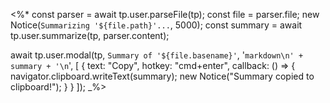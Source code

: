 <%*
const parser = await tp.user.parseFile(tp);
const file = parser.file;
new Notice(`Summarizing '${file.path}'...`, 5000);
const summary = await tp.user.summarize(tp, parser.content);

await tp.user.modal(tp, `Summary of '${file.basename}'`, '```markdown\n' + summary + '\n```', [
  {
    text: "Copy",
    hotkey: "cmd+enter",
    callback: () => {
      navigator.clipboard.writeText(summary);
      new Notice("Summary copied to clipboard!");
    }
  }
]);
_%>
